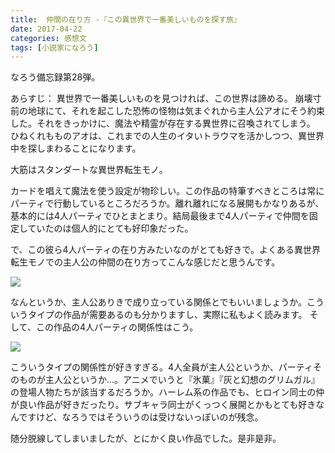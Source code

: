 ```yaml
---
title:  仲間の在り方 -『この異世界で一番美しいものを探す旅』
date: 2017-04-22
categories: 感想文
tags: [小説家になろう]
---
```


なろう備忘録第28弾。

あらすじ：
異世界で一番美しいものを見つければ、この世界は諦める。
崩壊寸前の地球にて、それを起こした恐怖の怪物は気まぐれから主人公アオにそう約束した。それをきっかけに、魔法や精霊が存在する異世界に召喚されてしまう。
ひねくれもものアオは、これまでの人生のイタいトラウマを活かしつつ、異世界中を探しまわることになります。


大筋はスタンダートな異世界転生モノ。

カードを唱えて魔法を使う設定が物珍しい。この作品の特筆すべきところは常にパーティで行動しているところだろうか。離れ離れになる展開もかなりあるが、基本的には4人パーティでひとまとまり。結局最後まで4人パーティで仲間を固定していたのは個人的にとても好印象だった。

で、この彼ら4人パーティの在り方みたいなのがとても好きで。よくある異世界転生モノでの主人公の仲間の在り方ってこんな感じだと思うんです。


![](https://cdn-ak.f.st-hatena.com/images/fotolife/o/owlhoot/20170422/20170422120304.png)


なんというか、主人公ありきで成り立っている関係とでもいいましょうか。こういうタイプの作品が需要あるのも分かりますし、実際に私もよく読みます。
そして、この作品の4人パーティの関係性はこう。


![](https://cdn-ak.f.st-hatena.com/images/fotolife/o/owlhoot/20170422/20170422120941.png)


こういうタイプの関係性が好きすぎる。4人全員が主人公というか、パーティそのものが主人公というか...。アニメでいうと『氷菓』『灰と幻想のグリムガル』の登場人物たちが該当するだろうか。ハーレム系の作品でも、ヒロイン同士の仲が良い作品が好きだったり。サブキャラ同士がくっつく展開とかもとても好きなんですけど、なろうではそういうのは受けないっぽいのが残念。

随分脱線してしまいましたが、とにかく良い作品でした。是非是非。